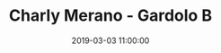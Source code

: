 ---
title: Charly Merano - Gardolo B
date: 2019-03-03 11:00:00
squadra-a: Charly Merano
punteggio-a: 
squadra-b: Bc Gardolo B
punteggio-b: 
partite/squadra: under-18-18-19
luogo: Palestra ¿Segantini¿
categoria: under 18
---
